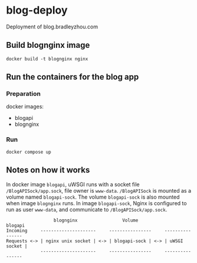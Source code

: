 # blog-deploy
Deployment of blog.bradleyzhou.com


## Build blognginx image
```
docker build -t blognginx nginx
```

## Run the containers for the blog app
### Preparation
docker images:
* blogapi
* blognginx

### Run
```
docker compose up
```

## Notes on how it works
In docker image `blogapi`, uWSGI runs with a socket file `/BlogAPISock/app.sock`, file owner is `www-data`.
`/BlogAPISock` is mounted as a volume named `blogapi-sock`.
The volume `blogapi-sock` is also mounted when image `blognginx` runs.
In image `blogapi-sock`, Nginx is configured to run as user `www-data`, and communicate to `/BlogAPISock/app.sock`.

```
                  blognginx                 Volume              blogapi
Incoming     ---------------------     ----------------     ----------------
Requests <-> | nginx unix socket | <-> | blogapi-sock | <-> | uWSGI socket |
             ---------------------     ----------------     ----------------
```
